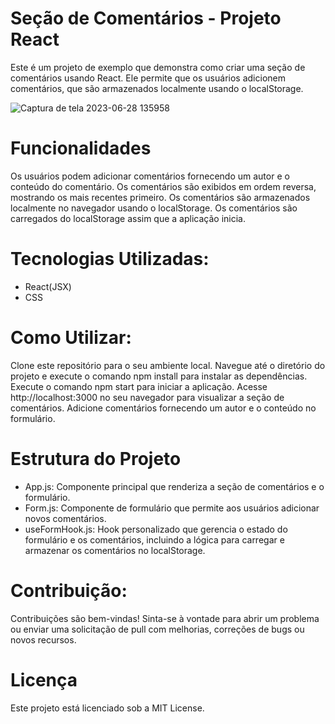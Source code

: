
# Seção de Comentários - Projeto React
Este é um projeto de exemplo que demonstra como criar uma seção de comentários usando React. Ele permite que os usuários adicionem comentários, que são armazenados localmente usando o localStorage.

![Captura de tela 2023-06-28 135958](https://github.com/caiofaabio/ex5/assets/109986771/ab6941b3-98a0-40de-bead-c2a7b1731222)

# Funcionalidades
Os usuários podem adicionar comentários fornecendo um autor e o conteúdo do comentário.
Os comentários são exibidos em ordem reversa, mostrando os mais recentes primeiro.
Os comentários são armazenados localmente no navegador usando o localStorage.
Os comentários são carregados do localStorage assim que a aplicação inicia.
# Tecnologias Utilizadas:
- React(JSX)
- CSS
# Como Utilizar:
Clone este repositório para o seu ambiente local.
Navegue até o diretório do projeto e execute o comando npm install para instalar as dependências.
Execute o comando npm start para iniciar a aplicação.
Acesse http://localhost:3000 no seu navegador para visualizar a seção de comentários.
Adicione comentários fornecendo um autor e o conteúdo no formulário.
# Estrutura do Projeto
- App.js: Componente principal que renderiza a seção de comentários e o formulário.
- Form.js: Componente de formulário que permite aos usuários adicionar novos comentários.
- useFormHook.js: Hook personalizado que gerencia o estado do formulário e os comentários, incluindo a lógica para carregar e armazenar os comentários no localStorage.

# Contribuição:
Contribuições são bem-vindas! Sinta-se à vontade para abrir um problema ou enviar uma solicitação de pull com melhorias, correções de bugs ou novos recursos.

# Licença
Este projeto está licenciado sob a MIT License.
